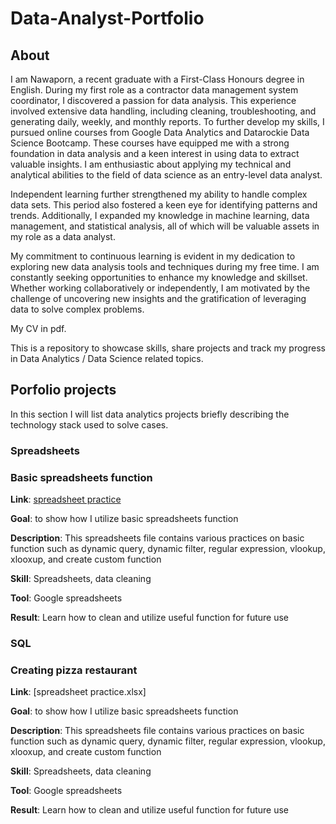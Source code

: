 # Data-Analyst-Portfolio
## About
I am Nawaporn, a recent graduate with a First-Class Honours degree in English. During my first role as a contractor data management system coordinator, I discovered a passion for data analysis. This experience involved extensive data handling, including cleaning, troubleshooting, and generating daily, weekly, and monthly reports. To further develop my skills, I pursued online courses from Google Data Analytics and Datarockie Data Science Bootcamp. These courses have equipped me with a strong foundation in data analysis and a keen interest in using data to extract valuable insights. I am enthusiastic about applying my technical and analytical abilities to the field of data science as an entry-level data analyst.

Independent learning further strengthened my ability to handle complex data sets. This period also fostered a keen eye for identifying patterns and trends. Additionally, I expanded my knowledge in machine learning, data management, and statistical analysis, all of which will be valuable assets in my role as a data analyst.

My commitment to continuous learning is evident in my dedication to exploring new data analysis tools and techniques during my free time. I am constantly seeking opportunities to enhance my knowledge and skillset. Whether working collaboratively or independently, I am motivated by the challenge of uncovering new insights and the gratification of leveraging data to solve complex problems.

My CV in pdf.

This is a repository to showcase skills, share projects and track my progress in Data Analytics / Data Science related topics.

## Porfolio projects
In this section I will list data analytics projects briefly describing the technology stack used to solve cases.

### Spreadsheets
### Basic spreadsheets function
**Link**: [spreadsheet practice](https://github.com/eyenawaporn/Data-Analysis-Projects/blob/main/spreadsheet%20practice.xlsx)  

**Goal**: to show how I utilize basic spreadsheets function  

**Description**: This spreadsheets file contains various practices on basic function such as dynamic query, dynamic filter, regular expression, vlookup, xlooxup, and create custom function  

**Skill**: Spreadsheets, data cleaning  

**Tool**: Google spreadsheets  

**Result**: Learn how to clean and utilize useful function for future use  

### SQL
### Creating pizza restaurant
**Link**: [spreadsheet practice.xlsx]  

**Goal**: to show how I utilize basic spreadsheets function  

**Description**: This spreadsheets file contains various practices on basic function such as dynamic query, dynamic filter, regular expression, vlookup, xlooxup, and create custom function  

**Skill**: Spreadsheets, data cleaning  

**Tool**: Google spreadsheets  

**Result**: Learn how to clean and utilize useful function for future use  
